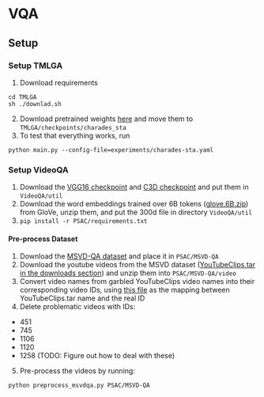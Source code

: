 # VQA

## Setup

### Setup TMLGA

1. Download requirements
  ~~~
  cd TMLGA
  sh ./downlad.sh
  ~~~
2. Download pretrained weights [here](https://zenodo.org/record/3590426/files/model_charades_sta) and move them to ``TMLGA/checkpoints/charades_sta``
3. To test that everything works, run

  ~~~
  python main.py --config-file=experiments/charades-sta.yaml
  ~~~


### Setup VideoQA

1. Download the [VGG16 checkpoint](https://mega.nz/#!YU1FWJrA!O1ywiCS2IiOlUCtCpI6HTJOMrneN-Qdv3ywQP5poecM) and [C3D checkpoint](https://www.dropbox.com/sh/8wcjrcadx4r31ux/AAAkz3dQ706pPO8ZavrztRCca?dl=0) and put them in ``VideoQA/util``
2. Download the word embeddings trained over 6B tokens ([glove.6B.zip](https://nlp.stanford.edu/projects/glove/)) from GloVe, unzip them, and put the 300d file in directory ``VideoQA/util``
3. ``pip install -r PSAC/requirements.txt``

#### Pre-process Dataset
1. Download the [MSVD-QA dataset](https://mega.nz/#!QmxFwBTK!Cs7cByu_Qo42XJOsv0DjiEDMiEm8m69h60caDYnT_PQ) and place it in ``PSAC/MSVD-QA``
2. Download the youtube videos from the MSVD dataset ([YouTubeClips.tar in the downloads section](http://www.cs.utexas.edu/users/ml/clamp/videoDescription/)) and unzip them into ``PSAC/MSVD-QA/video``
3. Convert video names from garbled YouTubeClips video names into their corresponding video IDs, using [this file](https://mega.nz/#!QrowUADZ!oFfW_M5wAFsfuFDEJAIa2BeFVHYO0vxit3CMkHFOSfw) as the mapping between YouTubeClips.tar name and the real ID
4. Delete problematic videos with IDs: 
  - 451
  - 745
  - 1106
  - 1120
  - 1258
  (TODO: Figure out how to deal with these)
5. Pre-process the videos by running:
  ~~~
  python preprocess_msvdqa.py PSAC/MSVD-QA
  ~~~
